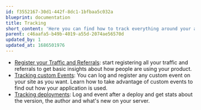 ```yaml
---
id: f3552167-30d1-442f-8dc1-1bfbaa5c032a
blueprint: documentation
title: Tracking
short_content: 'Here you can find how to track everything around your application with MetricsWave.'
parent: c46aafa5-b49b-4019-a55d-2074ae56570d
updated_by: 1
updated_at: 1686501976
---
```


- [Register your Traffic and Referrals](/documentation/analytics): start registering all your traffic and referrals to
  get basic insights about how people are using your product.
- [Tracking custom Events](/documentation/tracking/events): You can log and register any custom event on your site as
  you want. Learn how to take advantage of custom events to find out how your application is used.
- [Tracking deployments](/documentation/tracking/deployments): Log and event after a deploy and get stats about the
  version, the author and what's new on your server.

